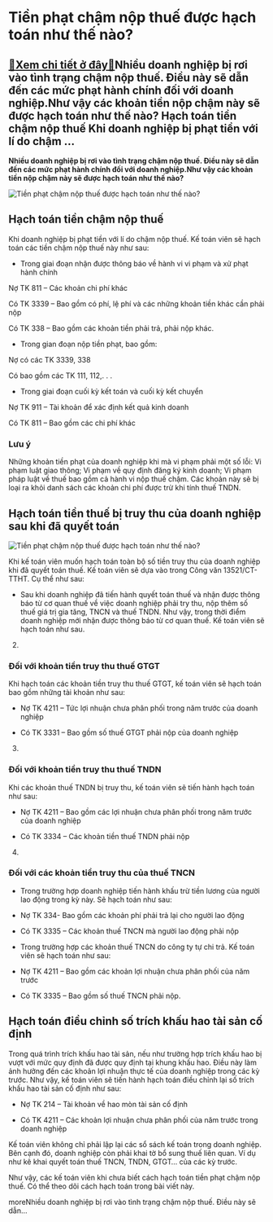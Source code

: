 Tiền phạt chậm nộp thuế được hạch toán như thế nào?
===================================================

[:gift:Xem chi tiết ở đây:gift:](https://hddtvn.com/tien-phat-cham-nop-thue-duoc-hach-toan-nhu-the-nao/)Nhiều doanh nghiệp bị rơi vào tình trạng chậm nộp thuế. Điều này sẽ dẫn đến các mức phạt hành chính đối với doanh nghiệp.Như vậy các khoản tiền nộp chậm này sẽ được hạch toán như thế nào? Hạch toán tiền chậm nộp thuế Khi doanh nghiệp bị phạt tiền với lí do chậm …
-----------------------------------------------------------------------------------------------------------------------------------------------------------------------------------------------------------------------------------------------------------------------

**Nhiều doanh nghiệp bị rơi vào tình trạng chậm nộp thuế. Điều này sẽ dẫn đến các mức phạt hành chính đối với doanh nghiệp.Như vậy các khoản tiền nộp chậm này sẽ được hạch toán như thế nào?**


![Tiền phạt chậm nộp thuế được hạch toán như thế nào?](https://hddtvn.com/wp-content/uploads/2021/01/tax-4.jpg)


Hạch toán tiền chậm nộp thuế
----------------------------


Khi doanh nghiệp bị phạt tiền với lí do chậm nộp thuế. Kế toán viên sẽ hạch toán các tiền chậm nộp thuế này như sau:




* Trong giai đoạn nhận được thông báo về hành vi vi phạm và xử phạt hành chính



Nợ TK 811 – Các khoản chi phí khác


Có TK 3339 – Bao gồm có phí, lệ phí và các những khoản tiền khác cần phải nộp


Có TK 338 – Bao gồm các khoản tiền phải trả, phải nộp khác.




* Trong gian đoạn nộp tiền phạt, bao gồm:



Nợ có các TK 3339, 338


Có bao gồm các TK 111, 112,. . .




* Trong giai đoạn cuối kỳ kết toán và cuối kỳ kết chuyển



Nợ TK 911 – Tài khoản để xác định kết quả kinh doanh


Có TK 811 – Bao gồm các chi phí khác


### Lưu ý


Những khoản tiền phạt của doanh nghiệp khi mà vi phạm phải một số lỗi: Vi phạm luật giao thông; Vi phạm về quy định đăng ký kinh doanh; Vi phạm pháp luật về thuế bao gồm cả hành vi nộp thuế chậm. Các khoản này sẽ bị loại ra khỏi danh sách các khoản chi phí được trừ khi tính thuế TNDN.


Hạch toán tiền thuế bị truy thu của doanh nghiệp sau khi đã quyết toán
----------------------------------------------------------------------


![Tiền phạt chậm nộp thuế được hạch toán như thế nào?](https://hddtvn.com/wp-content/uploads/2021/01/21505.jpg)


Khi kế toán viên muốn hạch toán toàn bộ số tiền truy thu của doanh nghiệp khi đã quyết toán thuế. Kế toán viên sẽ dựa vào trong Công văn 13521/CT-TTHT. Cụ thể như sau:




* Sau khi doanh nghiệp đã tiến hành quyết toán thuế và nhận được thông báo từ cơ quan thuế về việc doanh nghiệp phải try thu, nộp thêm số thuế giá trị gia tăng, TNCN và thuế TNDN. Như vậy, trong thời điểm doanh nghiệp mới nhận được thông báo từ cơ quan thuế. Kế toán viên sẽ hạch toán như sau.





2. 
### Đối với khoản tiền truy thu thuế GTGT






Khi hạch toán các khoản tiền truy thu thuế GTGT, kế toán viên sẽ hạch toán bao gồm những tài khoản như sau:




* Nợ TK 4211 – Tức lợi nhuận chưa phân phối trong năm trước của doanh nghiệp

* Có TK 3331 – Bao gồm số thuế GTGT phải nộp của doanh nghiệp





3. 
### Đối với khoản tiền truy thu thuế TNDN






Khi các khoản thuế TNDN bị truy thu, kế toán viên sẽ tiến hành hạch toán như sau:




* Nợ TK 4211 – Bao gồm các lợi nhuận chưa phân phối trong năm trước của doanh nghiệp

* Có TK 3334 – Các khoản tiền thuế TNDN phải nộp





4. 
### Đối với các khoản tiền truy thu của thuế TNCN








* Trong trường hợp doanh nghiệp tiến hành khấu trừ tiền lương của người lao động trong kỳ này. Sẽ hạch toán như sau:



+ Nợ TK 334- Bao gồm các khoản phí phải trả lại cho người lao động


+ Có TK 3335 – Các khoản thuế TNCN mà người lao động phải nộp




* Trong trường hợp các khoản thuế TNCN do công ty tự chi trả. Kế toán viên sẽ hạch toán như sau:



+ Nợ TK 4211 – Bao gồm các khoản lợi nhuận chưa phân phối của năm trước


+ Có TK 3335 – Bao gồm số thuế TNCN phải nộp.


Hạch toán điều chỉnh số trích khấu hao tài sản cố định
------------------------------------------------------


Trong quá trình trích khấu hao tài sản, nếu như trường hợp trích khấu hao bị vượt với mức quy định đã được quy định tại khung khấu hao. Điều này làm ảnh hưởng đến các khoản lợi nhuận thực tế của doanh nghiệp trong các kỳ trước. Như vậy, kế toán viên sẽ tiến hành hạch toán điều chỉnh lại số trích khấu hao tài sản cố định như sau:




* Nợ TK 214 – Tài khoản về hao mòn tài sản cố định

* Có TK 4211 – Các khoản lợi nhuận chưa phân phối của năm trước trong doanh nghiệp



Kế toán viên không chỉ phải lập lại các sổ sách kế toán trong doanh nghiệp. Bên cạnh đó, doanh nghiệp còn phải khai tờ bổ sung thuế liên quan. Ví dụ như kê khai quyết toán thuế TNCN, TNDN, GTGT… của các kỳ trước.


Như vậy, các kế toán viên khi chưa biết cách hạch toán tiền phạt chậm nộp thuế. Có thể theo dõi cách hạch toán trong bài viết này.


moreNhiều doanh nghiệp bị rơi vào tình trạng chậm nộp thuế. Điều này sẽ dẫn…

